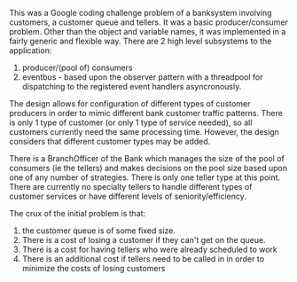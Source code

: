 This was a Google coding challenge problem of a banksystem involving customers, a customer queue and tellers.
It was a basic producer/consumer problem.
Other than the object and variable names, it was implemented in a fairly generic and flexible way.
There are 2 high level subsystems to the application:
1. producer/(pool of) consumers
2. eventbus - based upon the observer pattern with a threadpool for dispatching to the registered event handlers asyncronously.

The design allows for configuration of different types of customer producers in order to mimic different bank customer traffic patterns.
There is only 1 type of customer (or only 1 type of service needed), so all customers currently need the same processing time.
However, the design considers that different customer types may be added.

There is a BranchOfficer of the Bank which manages the size of the pool of consumers (ie the tellers) and makes decisions on the pool size
based upon one of any number of strategies. There is only one teller type at this point. There are currently no specialty tellers to handle
different types of customer services or have different levels of seniority/efficiency.

The crux of the initial problem is that:
1. the customer queue is of some fixed size.
2. There is a cost of losing a customer if they can't get on the queue.
3. There is a cost for having tellers who were already scheduled to work
4. There is an additional cost if tellers need to be called in in order to minimize the costs of losing customers


